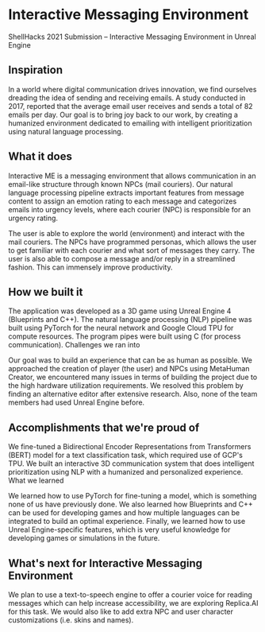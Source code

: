 # Interactive Messaging Environment

ShellHacks 2021 Submission – Interactive Messaging Environment in Unreal Engine

## Inspiration

In a world where digital communication drives innovation, we find ourselves dreading the idea of sending and receiving emails. A study conducted in 2017, reported that the average email user receives and sends a total of 82 emails per day. Our goal is to bring joy back to our work, by creating a humanized environment dedicated to emailing with intelligent prioritization using natural language processing.

## What it does

Interactive ME is a messaging environment that allows communication in an email-like structure through known NPCs (mail couriers). Our natural language processing pipeline extracts important features from message content to assign an emotion rating to each message and categorizes emails into urgency levels, where each courier (NPC) is responsible for an urgency rating.

The user is able to explore the world (environment) and interact with the mail couriers. The NPCs have programmed personas, which allows the user to get familiar with each courier and what sort of messages they carry. The user is also able to compose a message and/or reply in a streamlined fashion. This can immensely improve productivity.

## How we built it

The application was developed as a 3D game using Unreal Engine 4 (Blueprints and C++). The natural language processing (NLP) pipeline was built using PyTorch for the neural network and Google Cloud TPU for compute resources. The program pipes were built using C (for process communication).
Challenges we ran into

Our goal was to build an experience that can be as human as possible. We approached the creation of player (the user) and NPCs using MetaHuman Creator, we encountered many issues in terms of building the project due to the high hardware utilization requirements. We resolved this problem by finding an alternative editor after extensive research. Also, none of the team members had used Unreal Engine before.

## Accomplishments that we're proud of

We fine-tuned a Bidirectional Encoder Representations from Transformers (BERT) model for a text classification task, which required use of GCP's TPU. We built an interactive 3D communication system that does intelligent prioritization using NLP with a humanized and personalized experience.
What we learned

We learned how to use PyTorch for fine-tuning a model, which is something none of us have previously done. We also learned how Blueprints and C++ can be used for developing games and how multiple languages can be integrated to build an optimal experience. Finally, we learned how to use Unreal Engine-specific features, which is very useful knowledge for developing games or simulations in the future.

## What's next for Interactive Messaging Environment

We plan to use a text-to-speech engine to offer a courier voice for reading messages which can help increase accessibility, we are exploring Replica.AI for this task. We would also like to add extra NPC and user character customizations (i.e. skins and names).
